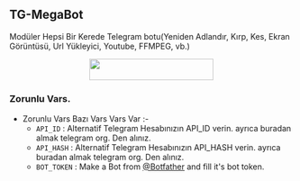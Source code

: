 ## TG-MegaBot
Modüler Hepsi Bir Kerede Telegram botu(Yeniden Adlandır, Kırp, Kes, Ekran Görüntüsü, Url Yükleyici, Youtube, FFMPEG, vb.)

<p align="center"><a href="https://heroku.com/deploy?template=https://github.com/Mehmetbaba55/Tg-MegaBot"> <img src="https://img.shields.io/badge/Deploy%20To%20Heroku-red?style=for-the-badge&logo=heroku" width="220" height="38.45"/></a></p>


### Zorunlu Vars.

- Zorunlu Vars Bazı Vars Vars Var :-
   - `API_ID` :  Alternatif Telegram Hesabınızın API_ID verin. ayrıca buradan almak telegram org. Den alınız. 
   - `API_HASH` :  Alternatif Telegram Hesabınızın API_HASH verin. ayrıca buradan almak telegram org. Den alınız. 
   - `BOT_TOKEN` :  Make a Bot from [@Botfather](https://t.me/botfather) and fill it's bot token.
